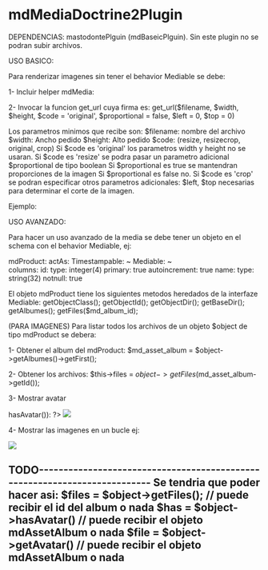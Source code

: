 mdMediaDoctrine2Plugin
======================

DEPENDENCIAS:
  mastodontePlguin (mdBaseicPlguin). Sin este plugin no se podran subir archivos.

USO BASICO:

Para renderizar imagenes sin tener el behavior Mediable se debe:

1- Incluir helper mdMedia: <?php use_helper('mdMedia'); ?>

2- Invocar la funcion get_url cuya firma es: get_url($filename, $width, $height, $code = 'original', $proportional = false, $left = 0, $top = 0)

Los parametros minimos que recibe son:
$filename: nombre del archivo
$width: Ancho pedido
$height: Alto pedido
$code: (resize, resizecrop, original, crop) 
Si $code es 'original' los parametros width y height no se usaran.
Si $code es 'resize' se podra pasar un parametro adicional $proportional de tipo boolean
Si $proportional es true se mantendran proporciones de la imagen
Si $proportional es false no.
Si $code es 'crop' se podran especificar otros parametros adicionales: $left, $top necesarias para determinar el corte de la imagen.

Ejemplo:
<?php echo get_url('productos/archivo.jpg', 200, 100, 'resize'); ?>

USO AVANZADO:

Para hacer un uso avanzado de la media se debe tener un objeto en el schema con el behavior Mediable, ej:

mdProduct:
actAs:
Timestampable: ~
Mediable: ~    
columns:
id:
type: integer(4)
primary: true
autoincrement: true
name:
type: string(32)
notnull: true

El objeto mdProduct tiene los siguientes metodos heredados de la interfaze Mediable:
getObjectClass();
getObjectId();
getObjectDir();
getBaseDir();
getAlbumes();
getFiles($md_album_id);

(PARA IMAGENES) Para listar todos los archivos de un objeto $object de tipo mdProduct se debera:

1- Obtener el album del mdProduct: $md_asset_album = $object->getAlbumes()->getFirst();

2- Obtener los archivos: $this->files = $object->getFiles($md_asset_album->getId());

3- Mostrar avatar
<?php if ($md_asset_album->hasAvatar()): ?>
  <img src="<?php echo $md_asset_album->getUrl(220, 272, 'resize'); ?>" />
<?php endif; ?>

4- Mostrar las imagenes en un bucle ej:
<?php foreach ($files as $file): ?>

  <img src="<?php echo $file->getUrl(200, 100, 'resize', true); ?>" />

<?php endforeach ?>

TODO--------------------------------------------------------------------------
Se tendria que poder hacer asi:
$files = $object->getFiles(); // puede recibir el id del album o nada 
$has   = $object->hasAvatar() // puede recibir el objeto mdAssetAlbum o nada
$file  = $object->getAvatar() // puede recibir el objeto mdAssetAlbum o nada
------------------------------------------------------------------------------
